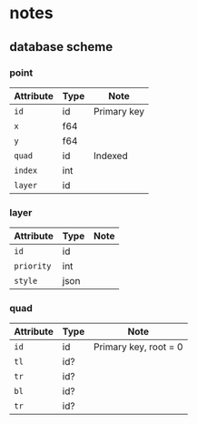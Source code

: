 # notes

## database scheme

### point

| Attribute | Type | Note        |
| --------- | ---- | ----------- |
| `id`      | id   | Primary key |
| `x`       | f64  |             |
| `y`       | f64  |             |
| `quad`    | id   | Indexed     |
| `index`   | int  |             |
| `layer`   | id   |             |

### layer

| Attribute  | Type | Note |
| ---------- | ---- | ---- |
| `id`       | id   |      |
| `priority` | int  |      |
| `style`    | json |      |

### quad

| Attribute | Type | Note                  |
| --------- | ---- | --------------------- |
| `id`      | id   | Primary key, root = 0 |
| `tl`      | id?  |                       |
| `tr`      | id?  |                       |
| `bl`      | id?  |                       |
| `tr`      | id?  |                       |
